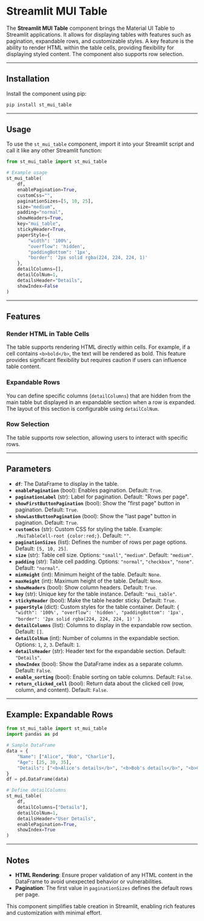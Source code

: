 # Streamlit MUI Table

The **Streamlit MUI Table** component brings the Material UI Table to Streamlit applications. It allows for displaying tables with features such as pagination, expandable rows, and customizable styles. A key feature is the ability to render HTML within the table cells, providing flexibility for displaying styled content. The component also supports row selection.

---

## Installation

Install the component using pip:

```bash
pip install st_mui_table
```

---

## Usage

To use the `st_mui_table` component, import it into your Streamlit script and call it like any other Streamlit function:

```python
from st_mui_table import st_mui_table

# Example usage
st_mui_table(
    df,
    enablePagination=True,
    customCss="",
    paginationSizes=[5, 10, 25],
    size="medium",
    padding="normal",
    showHeaders=True,
    key="mui_table",
    stickyHeader=True,
    paperStyle={
        "width": '100%',
        "overflow": 'hidden',
        "paddingBottom": '1px',
        "border": '2px solid rgba(224, 224, 224, 1)'
    },
    detailColumns=[],
    detailColNum=1,
    detailsHeader="Details",
    showIndex=False
)
```

---

## Features

### Render HTML in Table Cells
The table supports rendering HTML directly within cells. For example, if a cell contains `<b>bold</b>`, the text will be rendered as bold. This feature provides significant flexibility but requires caution if users can influence table content.

### Expandable Rows
You can define specific columns (`detailColumns`) that are hidden from the main table but displayed in an expandable section when a row is expanded. The layout of this section is configurable using `detailColNum`.

### Row Selection
The table supports row selection, allowing users to interact with specific rows.

---

## Parameters

- **`df`**: The DataFrame to display in the table.
- **`enablePagination`** (bool): Enables pagination. Default: `True`.
- **`paginationLabel`** (str): Label for pagination. Default: "Rows per page".
- **`showFirstButtonPagination`** (bool): Show the "first page" button in pagination. Default: `True`.
- **`showLastButtonPagination`** (bool): Show the "last page" button in pagination. Default: `True`.
- **`customCss`** (str): Custom CSS for styling the table. Example: `.MuiTableCell-root {color:red;}`. Default: `""`.
- **`paginationSizes`** (list): Defines the number of rows per page options. Default: `[5, 10, 25]`.
- **`size`** (str): Table cell size. Options: `"small"`, `"medium"`. Default: `"medium"`.
- **`padding`** (str): Table cell padding. Options: `"normal"`, `"checkbox"`, `"none"`. Default: `"normal"`.
- **`minHeight`** (int): Minimum height of the table. Default: `None`.
- **`maxHeight`** (int): Maximum height of the table. Default: `None`.
- **`showHeaders`** (bool): Show column headers. Default: `True`.
- **`key`** (str): Unique key for the table instance. Default: `"mui_table"`.
- **`stickyHeader`** (bool): Make the table header sticky. Default: `True`.
- **`paperStyle`** (dict): Custom styles for the table container. Default: `{ "width": '100%', "overflow": 'hidden', "paddingBottom": '1px', "border": '2px solid rgba(224, 224, 224, 1)' }`.
- **`detailColumns`** (list): Columns to display in the expandable row section. Default: `[]`.
- **`detailColNum`** (int): Number of columns in the expandable section. Options: `1`, `2`, `3`. Default: `1`.
- **`detailsHeader`** (str): Header text for the expandable section. Default: `"Details"`.
- **`showIndex`** (bool): Show the DataFrame index as a separate column. Default: `False`.
- **`enable_sorting`** (bool): Enable sorting on table columns. Default: `False`.
- **`return_clicked_cell`** (bool): Return data about the clicked cell (row, column, and content). Default: `False`.

---

## Example: Expandable Rows

```python
from st_mui_table import st_mui_table
import pandas as pd

# Sample DataFrame
data = {
    "Name": ["Alice", "Bob", "Charlie"],
    "Age": [25, 30, 35],
    "Details": ["<b>Alice's details</b>", "<b>Bob's details</b>", "<b>Charlie's details</b>"]
}
df = pd.DataFrame(data)

# Define detailColumns
st_mui_table(
    df,
    detailColumns=["Details"],
    detailColNum=1,
    detailsHeader="User Details",
    enablePagination=True,
    showIndex=True
)
```

---

## Notes

- **HTML Rendering**: Ensure proper validation of any HTML content in the DataFrame to avoid unexpected behavior or vulnerabilities.
- **Pagination**: The first value in `paginationSizes` defines the default rows per page.

This component simplifies table creation in Streamlit, enabling rich features and customization with minimal effort.